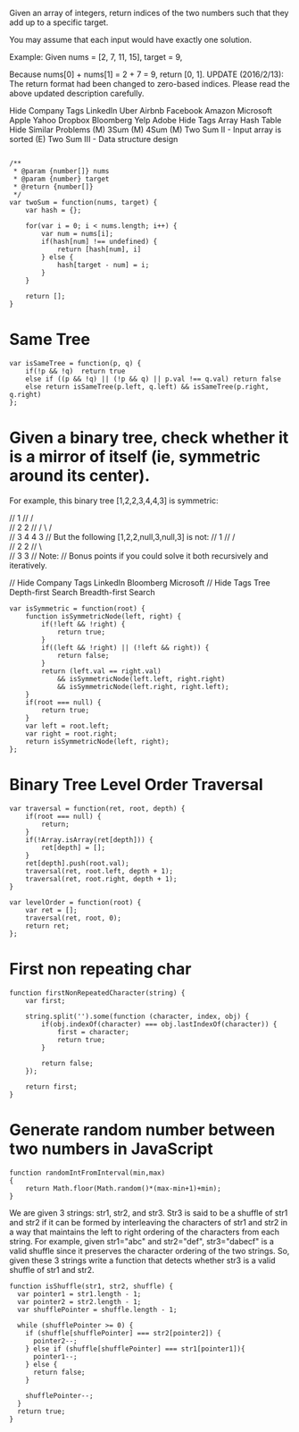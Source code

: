  Given an array of integers, return indices of the two numbers such that they add up to a specific target.

 You may assume that each input would have exactly one solution.

 Example:
 Given nums = [2, 7, 11, 15], target = 9,

 Because nums[0] + nums[1] = 2 + 7 = 9,
 return [0, 1].
 UPDATE (2016/2/13):
 The return format had been changed to zero-based indices. Please read the above updated description carefully.

 Hide Company Tags LinkedIn Uber Airbnb Facebook Amazon Microsoft Apple Yahoo Dropbox Bloomberg Yelp Adobe
 Hide Tags Array Hash Table
 Hide Similar Problems (M) 3Sum (M) 4Sum (M) Two Sum II - Input array is sorted (E) Two Sum III - Data structure design
```

/**
 * @param {number[]} nums
 * @param {number} target
 * @return {number[]}
 */
var twoSum = function(nums, target) {
    var hash = {};
    
    for(var i = 0; i < nums.length; i++) {
        var num = nums[i];
        if(hash[num] !== undefined) {
            return [hash[num], i]
        } else {
            hash[target - num] = i;
        }
    }
    
    return [];
}
```


# Same Tree
```
var isSameTree = function(p, q) {
    if(!p && !q)  return true
    else if ((p && !q) || (!p && q) || p.val !== q.val) return false
    else return isSameTree(p.left, q.left) && isSameTree(p.right, q.right)
};
```

# Given a binary tree, check whether it is a mirror of itself (ie, symmetric around its center).

For example, this binary tree [1,2,2,3,4,4,3] is symmetric:

//     1
//    / \
//   2   2
//  / \ / \
// 3  4 4  3
// But the following [1,2,2,null,3,null,3] is not:
//     1
//    / \
//   2   2
//    \   \
//    3    3
// Note:
// Bonus points if you could solve it both recursively and iteratively.

// Hide Company Tags LinkedIn Bloomberg Microsoft
// Hide Tags Tree Depth-first Search Breadth-first Search

```
var isSymmetric = function(root) {
    function isSymmetricNode(left, right) {
        if(!left && !right) {
            return true;
        }
        if((left && !right) || (!left && right)) {
            return false;
        }
        return (left.val == right.val)
            && isSymmetricNode(left.left, right.right)
            && isSymmetricNode(left.right, right.left);
    }
    if(root === null) {
        return true;
    }
    var left = root.left;
    var right = root.right;
    return isSymmetricNode(left, right);
};
```
# Binary Tree Level Order Traversal
```
var traversal = function(ret, root, depth) {
    if(root === null) {
        return;
    }
    if(!Array.isArray(ret[depth])) {
        ret[depth] = [];
    }
    ret[depth].push(root.val);
    traversal(ret, root.left, depth + 1);
    traversal(ret, root.right, depth + 1);
}

var levelOrder = function(root) {
    var ret = [];
    traversal(ret, root, 0);
    return ret;
};
```

# First non repeating char
```
function firstNonRepeatedCharacter(string) {
    var first;

    string.split('').some(function (character, index, obj) {
        if(obj.indexOf(character) === obj.lastIndexOf(character)) {
            first = character;
            return true;
        }

        return false;
    });

    return first;
}
```

# Generate random number between two numbers in JavaScript

```
function randomIntFromInterval(min,max)
{
    return Math.floor(Math.random()*(max-min+1)+min);
}
```


We are given 3 strings: str1, str2, and str3. Str3 is said to be a shuffle of str1 and str2 if it can be formed by interleaving the characters of str1 and str2 in a way that maintains the left to right ordering of the characters from each string. For example, given str1="abc" and str2="def", str3="dabecf" is a valid shuffle since it preserves the character ordering of the two strings. So, given these 3 strings write a function that detects whether str3 is a valid shuffle of str1 and str2.

```
function isShuffle(str1, str2, shuffle) {
  var pointer1 = str1.length - 1;
  var pointer2 = str2.length - 1;
  var shufflePointer = shuffle.length - 1;

  while (shufflePointer >= 0) {
    if (shuffle[shufflePointer] === str2[pointer2]) {
      pointer2--;
    } else if (shuffle[shufflePointer] === str1[pointer1]){
      pointer1--;
    } else {
      return false;
    }

    shufflePointer--;
  }
  return true;
}

```


